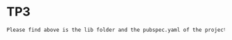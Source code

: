 # TP3
```sh
Please find above is the lib folder and the pubspec.yaml of the project for TP3 task2
```

